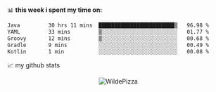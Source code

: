 📊 **this week i spent my time on:**
<!--START_SECTION:waka-->

```txt
Java         30 hrs 11 mins  ████████████████████████▒   96.98 %
YAML         33 mins         ▒░░░░░░░░░░░░░░░░░░░░░░░░   01.77 %
Groovy       12 mins         ▒░░░░░░░░░░░░░░░░░░░░░░░░   00.68 %
Gradle       9 mins          ░░░░░░░░░░░░░░░░░░░░░░░░░   00.49 %
Kotlin       1 min           ░░░░░░░░░░░░░░░░░░░░░░░░░   00.08 %
```

<!--END_SECTION:waka-->


📈 my github stats

<p align="center"> <img src="https://github-readme-stats.vercel.app/api?username=WildePizza&show_icons=true&theme=gotham" alt="WildePizza" />




